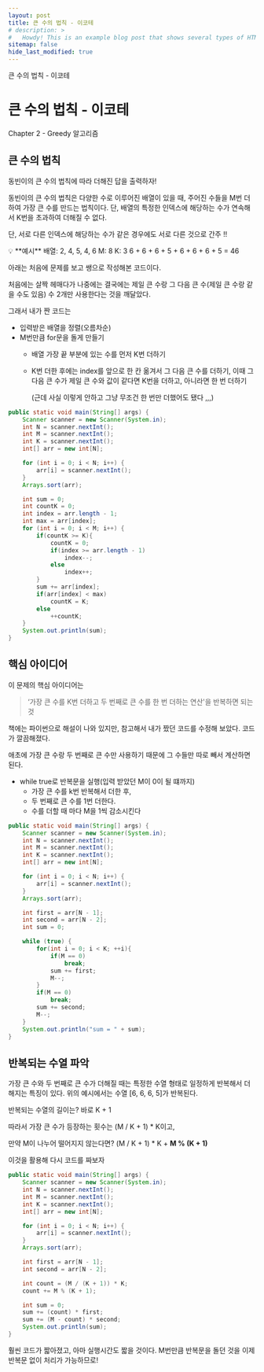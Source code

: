 ```yaml
---
layout: post
title: 큰 수의 법칙 - 이코테
# description: >
#   Howdy! This is an example blog post that shows several types of HTML content supported in this theme.
sitemap: false
hide_last_modified: true
---
```

큰 수의 법칙 - 이코테






# 큰 수의 법칙 - 이코테

Chapter 2 - Greedy 알고리즘

## 큰 수의 법칙

동빈이의 큰 수의 법칙에 따라 더해진 답을 출력하자!

동빈이의 큰 수의 법칙은 다양한 수로 이루어진 배열이 있을 때, 주어진 수들을 M번 더하여 가장 큰 수를 만드는 법칙이다. 단, 배열의 특정한 인덱스에 해당하는 수가 연속해서 K번을 초과하여 더해질 수 없다.

단, 서로 다른 인덱스에 해당하는 수가 같은 경우에도 서로 다른 것으로 간주 !!

<aside>
💡 **예시**
배열: 2, 4, 5, 4, 6
M: 8
K: 3
6 + 6 + 6 + 5 + 6 + 6 + 6 + 5 = 46

</aside>

아래는 처음에 문제를 보고 쌩으로 작성해본 코드이다. 

처음에는 살짝 헤매다가 나중에는 결국에는 제일 큰 수랑 그 다음 큰 수(제일 큰 수랑 같을 수도 있음) 수 2개만 사용한다는 것을 깨달았다.

그래서 내가 짠 코드는

- 입력받은 배열을 정렬(오름차순)
- M번만큼 for문을 돌게 만들기
    - 배열 가장 끝 부분에 있는 수를 먼저 K번 더하기
    - K번 더한 후에는 index를 앞으로 한 칸 옮겨서 그 다음 큰 수를 더하기, 이때 그 다음 큰 수가 제일 큰 수와 값이 같다면 K번을 더하고, 아니라면 한 번 더하기
        
        (근데 사실 이렇게 안하고 그냥 무조건 한 번만 더했어도 됐다 ,,,)
        

```java
public static void main(String[] args) {
    Scanner scanner = new Scanner(System.in);
    int N = scanner.nextInt();
    int M = scanner.nextInt();
    int K = scanner.nextInt();
    int[] arr = new int[N];

    for (int i = 0; i < N; i++) {
        arr[i] = scanner.nextInt();
    }
    Arrays.sort(arr);

    int sum = 0;
    int countK = 0;
    int index = arr.length - 1;
    int max = arr[index];
    for (int i = 0; i < M; i++) {
        if(countK >= K){
            countK = 0;
            if(index >= arr.length - 1)
                index--;
            else
                index++;
        }
        sum += arr[index];
        if(arr[index] < max)
            countK = K;
        else
            ++countK;
    }
    System.out.println(sum);
}
```

## 핵심 아이디어

이 문제의 핵심 아이디어는

> ‘가장 큰 수를 K번 더하고 두 번째로 큰 수를 한 번 더하는 연산'을 반복하면 되는 것
> 

책에는 파이썬으로 해설이 나와 있지만, 참고해서 내가 짰던 코드를 수정해 보았다. 코드가 깔끔해졌다. 

애초에 가장 큰 수랑 두 번째로 큰 수만 사용하기 때문에 그 수들만 따로 빼서 계산하면 된다.

- while true로 반복문을 실행(입력 받았던 M이 0이 될 떄까지)
    - 가장 큰 수를 k번 반복해서 더한 후,
    - 두 번째로 큰 수를 1번 더한다.
    - 수를 더할 때 마다 M을 1씩 감소시킨다

```java
public static void main(String[] args) {
    Scanner scanner = new Scanner(System.in);
    int N = scanner.nextInt();
    int M = scanner.nextInt();
    int K = scanner.nextInt();
    int[] arr = new int[N];

    for (int i = 0; i < N; i++) {
        arr[i] = scanner.nextInt();
    }
    Arrays.sort(arr);

    int first = arr[N - 1];
    int second = arr[N - 2];
    int sum = 0;

    while (true) {
        for(int i = 0; i < K; ++i){
            if(M == 0)
                break;
            sum += first;
            M--;
        }
        if(M == 0)
            break;
        sum += second;
        M--;
    }
    System.out.println("sum = " + sum);
}
```

## 반복되는 수열 파악

가장 큰 수와 두 번째로 큰 수가 더해질 때는 특정한 수열 형태로 일정하게 반복해서 더해지는 특징이 있다. 위의 예시에서는 수열 [6, 6, 6, 5]가 반복된다. 

반복되는 수열의 길이는? 바로 K + 1

따라서 가장 큰 수가 등장하는 횟수는 (M / K + 1) * K이고,

만약 M이 나누어 떨어지지 않는다면? (M / K + 1) * K + **M % (K + 1)**

이것을 활용해 다시 코드를 짜보자

```java
public static void main(String[] args) {
    Scanner scanner = new Scanner(System.in);
    int N = scanner.nextInt();
    int M = scanner.nextInt();
    int K = scanner.nextInt();
    int[] arr = new int[N];

    for (int i = 0; i < N; i++) {
        arr[i] = scanner.nextInt();
    }
    Arrays.sort(arr);

    int first = arr[N - 1];
    int second = arr[N - 2];

    int count = (M / (K + 1)) * K;
    count += M % (K + 1);

    int sum = 0;
    sum += (count) * first;
    sum += (M - count) * second;
    System.out.println(sum);
}
```

훨씬 코드가 짧아졌고, 아마 실행시간도 짧을 것이다. M번만큼 반복문을 돌던 것을 이제 반복문 없이 처리가 가능하므로!